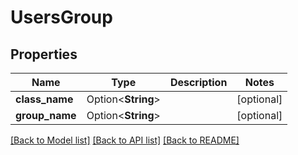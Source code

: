 # UsersGroup

## Properties

Name | Type | Description | Notes
------------ | ------------- | ------------- | -------------
**class_name** | Option<**String**> |  | [optional]
**group_name** | Option<**String**> |  | [optional]

[[Back to Model list]](../README.md#documentation-for-models) [[Back to API list]](../README.md#documentation-for-api-endpoints) [[Back to README]](../README.md)


